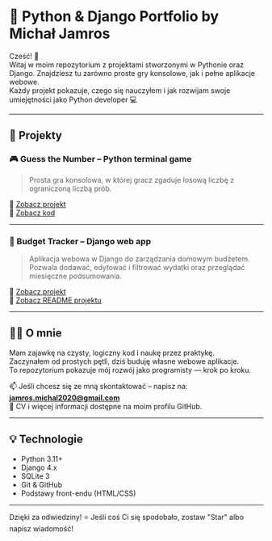 # 🧠 Python & Django Portfolio by Michał Jamros

Cześć! 👋  
Witaj w moim repozytorium z projektami stworzonymi w Pythonie oraz Django. Znajdziesz tu zarówno proste gry konsolowe, jak i pełne aplikacje webowe.  
Każdy projekt pokazuje, czego się nauczyłem i jak rozwijam swoje umiejętności jako Python developer 💻

---

## 🚀 Projekty

### 🎮 Guess the Number – Python terminal game  
> Prosta gra konsolowa, w której gracz zgaduje losową liczbę z ograniczoną liczbą prób.

🔗 [Zobacz projekt](https://github.com/michu1810/Portfolio/tree/main/guess-number)  
🔎 [Zobacz kod](https://github.com/michu1810/Portfolio/blob/main/guess-number/gamescript.py)

---

### 💸 Budget Tracker – Django web app

> Aplikacja webowa w Django do zarządzania domowym budżetem. Pozwala dodawać, edytować i filtrować wydatki oraz przeglądać miesięczne podsumowania.

🔗 [Zobacz projekt](https://github.com/michu1810/Portfolio/tree/main/django-budget/Budzet)  
📄 [Zobacz README projektu](https://github.com/michu1810/Portfolio/blob/main/django-budget/README.md)

---

## 👨‍💻 O mnie

Mam zajawkę na czysty, logiczny kod i naukę przez praktykę.  
Zaczynałem od prostych pętli, dziś buduję własne webowe aplikacje.  
To repozytorium pokazuje mój rozwój jako programisty — krok po kroku.

📫 Jeśli chcesz się ze mną skontaktować – napisz na: **jamros.michal2020@gmail.com**  
📄 CV i więcej informacji dostępne na moim profilu GitHub.

---

## 💡 Technologie

- Python 3.11+
- Django 4.x
- SQLite 3
- Git & GitHub
- Podstawy front-endu (HTML/CSS)

---

Dzięki za odwiedziny! ⭐ Jeśli coś Ci się spodobało, zostaw "Star" albo napisz wiadomość!
